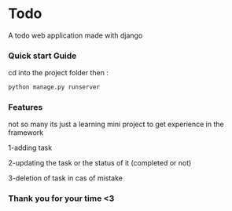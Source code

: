 # Todo
A todo web application made with django 

### Quick start Guide 
cd into the project folder then :
```python
python manage.py runserver
```

### Features 
not so many its just a learning mini project to get experience in the framework 

1-adding task 

2-updating the task or the status of it (completed or not)

3-deletion of task in cas of mistake 

### Thank you for your time <3
